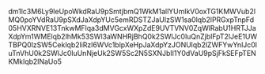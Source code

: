dm1lc3M6Ly9leUpoWkdRaU9pSmtjbmQ1WkM1allYUmlkV0oxTG1KMWVub2lMQ0poYVdRaU9pSXdJaXdpYUc5emRDSTZJaUlzSW1sa0lqb2lPRGxpTnpFd05HVXRNVE13TnkwMFlqa3dMVGcxWXpZdE9UVTVNV0ZqWlRabU1HRTJJaXdpYm1WMElqb2lhMk53SWl3aWNHRjBhQ0k2SWlJc0luQnZjblFpT2lJeE1UWTBPQ0lzSW5Ceklqb2liRzl6WVc1blpXeHpJaXdpYzJONUlqb2lZWFYwYnlJc0luTnVhU0k2SWlJc0luUnNjeUk2SW5Sc2N5SXNJblI1Y0dVaU9pSjFkSEFpTENKMklqb2lNaUo5
